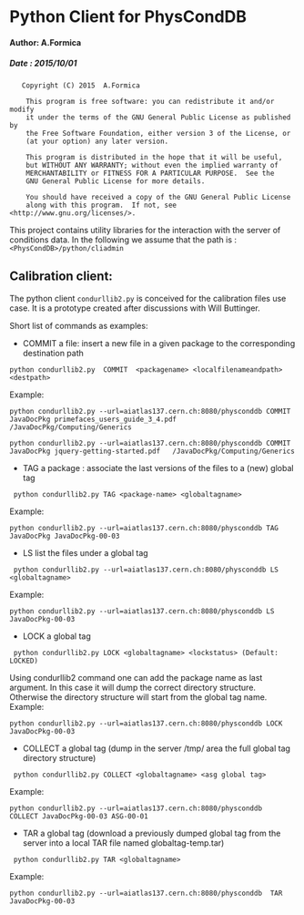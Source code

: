 #       Python Client for PhysCondDB      
#### Author: A.Formica      
##### Date : 2015/10/01 

```
   Copyright (C) 2015  A.Formica

    This program is free software: you can redistribute it and/or modify
    it under the terms of the GNU General Public License as published by
    the Free Software Foundation, either version 3 of the License, or
    (at your option) any later version.

    This program is distributed in the hope that it will be useful,
    but WITHOUT ANY WARRANTY; without even the implied warranty of
    MERCHANTABILITY or FITNESS FOR A PARTICULAR PURPOSE.  See the
    GNU General Public License for more details.

    You should have received a copy of the GNU General Public License
    along with this program.  If not, see <http://www.gnu.org/licenses/>.
```

This project contains utility libraries for the interaction with the server of conditions data. In the following we assume that the path is : `<PhysCondDB>/python/cliadmin`

## Calibration client:

The python client `condurllib2.py` is conceived for the calibration files use case. It is a prototype created after discussions with Will Buttinger.

Short list of commands as examples:

* COMMIT a file: insert a new file in a given package to the corresponding destination path
```   
python condurllib2.py  COMMIT  <packagename> <localfilenameandpath> <destpath>
```   
Example:
```   
python condurllib2.py --url=aiatlas137.cern.ch:8080/physconddb COMMIT JavaDocPkg primefaces_users_guide_3_4.pdf   /JavaDocPkg/Computing/Generics
```
```
python condurllib2.py --url=aiatlas137.cern.ch:8080/physconddb COMMIT JavaDocPkg jquery-getting-started.pdf   /JavaDocPkg/Computing/Generics
```

* TAG a package : associate the last versions of the files to a (new) global tag
``` 
 python condurllib2.py TAG <package-name> <globaltagname>
```
Example:
```
python condurllib2.py --url=aiatlas137.cern.ch:8080/physconddb TAG JavaDocPkg JavaDocPkg-00-03
```
* LS list the files under a global tag
``` 
 python condurllib2.py --url=aiatlas137.cern.ch:8080/physconddb LS <globaltagname>
```
Example:
```
python condurllib2.py --url=aiatlas137.cern.ch:8080/physconddb LS JavaDocPkg-00-03
```
* LOCK a global tag
``` 
 python condurllib2.py LOCK <globaltagname> <lockstatus> (Default: LOCKED)
```
Using condurllib2 command one can add the package name as last argument. In this case it will dump
the correct directory structure. Otherwise the directory structure will start from the global tag name.
Example:
```
python condurllib2.py --url=aiatlas137.cern.ch:8080/physconddb LOCK JavaDocPkg-00-03
```

* COLLECT a global tag (dump in the server /tmp/ area the full global tag directory structure)
``` 
 python condurllib2.py COLLECT <globaltagname> <asg global tag> 
```
Example:
```
python condurllib2.py --url=aiatlas137.cern.ch:8080/physconddb  COLLECT JavaDocPkg-00-03 ASG-00-01
```

* TAR a global tag (download a previously dumped global tag from the server into a local TAR file named globaltag-temp.tar)
``` 
 python condurllib2.py TAR <globaltagname> 
```
Example:
```
python condurllib2.py --url=aiatlas137.cern.ch:8080/physconddb  TAR JavaDocPkg-00-03
```
